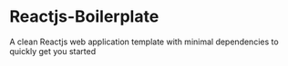 # Reactjs-Boilerplate
A clean Reactjs web application template with minimal dependencies to quickly get you started
